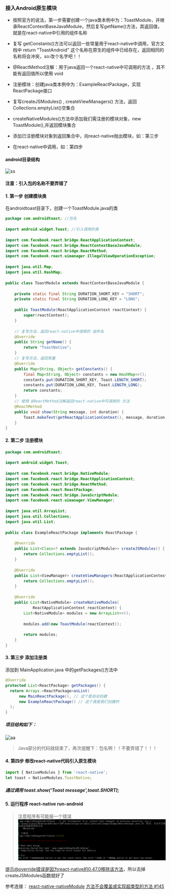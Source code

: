 ### 接入Android原生模块

  - 按照官方的说法，第一步需要创建一个java类本例中为：ToastModule，并继承ReactContextBaseJavaModule，然后复写getName()方法，其返回值，就是在react-native中引用的组件名称

  - 复写 getConstants()方法可以返回一些常量用于react-native中调用，官方文档中 return "ToastAndroid" 这个名称在原生的组件中已经存在，返回相同的名称将会冲突，so:改个名字吧！！

  - @ReactMethod注解：用于java返回一个react-native中可调用的方法 ，其不能有返回值所以使用 void

  - 注册模块：创建java类本例中为：ExampleReactPackage，实现ReactPackage接口

  - 复写createJSModules() , createViewManagers() 方法，返回Collections.emptyList()空集合

  - createNativeModules()方法中添加我们需注册的模块对象，new ToastModule(),并返回模块集合

  - 添加已注册模块对象到返回集合中，向react-native抛出模块，如：第三步

  - 在react-native中调用，如：第四步

  #### android目录结构
  ![ss](https://github.com/Xing-He/react-native-native-module/raw/master/images/c.png)
  #### 注意：引入包的名称不要弄错了

  #### 1. 第一步 创建模块类
  在androidtoast目录下，创建一个ToastModule.java的类
  ```java
  package com.androidtoast; //包名

  import android.widget.Toast; //引入调用的类

  import com.facebook.react.bridge.ReactApplicationContext;
  import com.facebook.react.bridge.ReactContextBaseJavaModule;
  import com.facebook.react.bridge.ReactMethod;
  import com.facebook.react.uimanager.IllegalViewOperationException;

  import java.util.Map;
  import java.util.HashMap;

  public class ToastModule extends ReactContextBaseJavaModule {

      private static final String DURATION_SHORT_KEY = "SHORT";
      private static final String DURATION_LONG_KEY = "LONG";

      public ToastModule(ReactApplicationContext reactContext) {
          super(reactContext);
      }

      // 复写方法，返回react-native中调用的 组件名
      @Override
      public String getName() {
          return "ToastNative";
      }
      // 复写方法，返回常量
      @Override
      public Map<String, Object> getConstants() {
          final Map<String, Object> constants = new HashMap<>();
          constants.put(DURATION_SHORT_KEY, Toast.LENGTH_SHORT);
          constants.put(DURATION_LONG_KEY, Toast.LENGTH_LONG);
          return constants;
      }
      // 使用 @ReactMethod注解返回react-native中可调用的 方法
      @ReactMethod
      public void show(String message, int duration) {
          Toast.makeText(getReactApplicationContext(), message, duration).show();
      }
  }
  ```
  #### 2. 第二步 注册模块
  ```java
  package com.androidtoast;

  import android.widget.Toast;

  import com.facebook.react.bridge.NativeModule;
  import com.facebook.react.bridge.ReactApplicationContext;
  import com.facebook.react.bridge.ReactMethod;
  import com.facebook.react.ReactPackage;
  import com.facebook.react.bridge.JavaScriptModule;
  import com.facebook.react.uimanager.ViewManager;

  import java.util.ArrayList;
  import java.util.Collections;
  import java.util.List;

  public class ExampleReactPackage implements ReactPackage {

      @Override
      public List<Class<? extends JavaScriptModule>> createJSModules() {
          return Collections.emptyList();
      }

      @Override
      public List<ViewManager> createViewManagers(ReactApplicationContext reactContext) {
          return Collections.emptyList();
      }

      @Override
      public List<NativeModule> createNativeModules(
              ReactApplicationContext reactContext) {
          List<NativeModule> modules = new ArrayList<>();

          modules.add(new ToastModule(reactContext));

          return modules;
      }
  }
  ```
  #### 3. 第三步 添加注册类
  添加到 MainApplication.java 中的getPackages()方法中
  ```java
  @Override
  protected List<ReactPackage> getPackages() {
    return Arrays.<ReactPackage>asList(
        new MainReactPackage(), // 这个是自动创建
        new ExampleReactPackage() // 这个类是我们创建的
    );
  }
  ```
  ##### 项目结构如下：
  ![aa](https://github.com/Xing-He/react-native-native-module/raw/master/images/d.png)
  > Java部分的代码就结束了，再次提醒下：包名啊！！不要弄错了！！！

  #### 4. 第四步 修改react-native代码引入原生模块

  ```js
  import { NativeModules } from 'react-native';
  let toast = NativeModules.ToastNative;
  ```
  ##### 通过调用 toast.show('Toast message',toast.SHORT);

  #### 5. 运行程序 react-native run-android

  > 注意程序有可能报一个错误 
  ![dd](./images/and.png)

  提示@override错误是因为react-native的0.47.0移除该方法，所以去掉createJSModules函数就好了

  参考连接： [react-native-nativeModule](https://github.com/Xing-He/react-native-native-module/blob/master/README.md)
  [方法不会覆盖或实现超类型的方法 #145](https://github.com/lovebing/react-native-baidu-map/issues/145)
